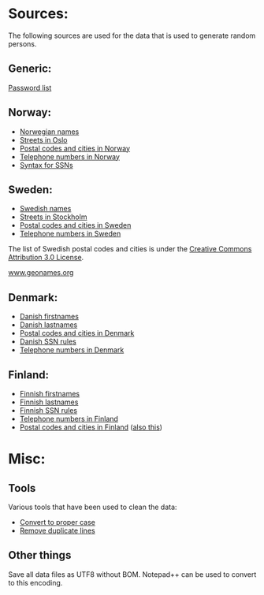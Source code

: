 ﻿# Sources:

The following sources are used for the data that is used to generate random persons.

## Generic:

[Password list](https://github.com/danielmiessler/SecLists/blob/master/Passwords/darkweb2017-top1000.txt)

## Norway:

- [Norwegian names](https://www.ssb.no/navn)
- [Streets in Oslo](http://www.norskegater.com/Oslo/)
- [Postal codes and cities in Norway](https://data.norge.no/data/posten-norge/postnummer-i-norge)
- [Telephone numbers in Norway](https://en.wikipedia.org/wiki/Telephone_numbers_in_Norway)
- [Syntax for SSNs](https://ehelse.no/standarder-kodeverk-og-referansekatalog/standarder-og-referansekatalog/identifikatorer-for-personer-syntaks-for-fodselsnummer-hjelpenummer-mv-his-10012010)

## Sweden:

- [Swedish names](http://www.scb.se/hitta-statistik/statistik-efter-amne/befolkning/amnesovergripande-statistik/namnstatistik/)
- [Streets in Stockholm](https://www.svenskaplatser.se/Stockholm/)
- [Postal codes and cities in Sweden](http://download.geonames.org/export/zip/SE.zip)
- [Telephone numbers in Sweden](https://en.wikipedia.org/wiki/Telephone_numbers_in_Sweden)

The list of Swedish postal codes and cities is under the [Creative Commons Attribution 3.0 License](http://creativecommons.org/licenses/by/3.0/).

www.geonames.org

## Denmark:

- [Danish firstnames](https://www.dst.dk/da/Statistik/emner/befolkning-og-valg/navne/navne-til-nyfoedte)
- [Danish lastnames](https://ast.dk/born-familie/navne/navnelister/frie-efternavne)
- [Postal codes and cities in Denmark](https://www.postnord.dk/kundeservice/postnummerkort)
- [Danish SSN rules](https://www.cpr.dk/media/17534/personnummeret-i-cpr.pdf)
- [Telephone numbers in Denmark](https://en.wikipedia.org/wiki/Telephone_numbers_in_Denmark)

## Finland:

- [Finnish firstnames](https://www.avoindata.fi/data/en_GB/dataset/none)
- [Finnish lastnames](https://www.avoindata.fi/data/en_GB/dataset/none)
- [Finnish SSN rules](https://en.wikipedia.org/wiki/National_identification_number#Finland)
- [Telephone numbers in Finland](https://en.wikipedia.org/wiki/Telephone_numbers_in_Finland)
- [Postal codes and cities in Finland](https://www.posti.fi/business/help-and-support/postal-code-services/postal-code-files.html) ([also this](http://www.posti.fi/webpcode/))

# Misc:

## Tools

Various tools that have been used to clean the data:

- [Convert to proper case](https://convertcase.net/)
- [Remove duplicate lines](https://textmechanic.com/text-tools/basic-text-tools/remove-duplicate-lines/)

## Other things

Save all data files as UTF8 without BOM. Notepad++ can be used
to convert to this encoding.
